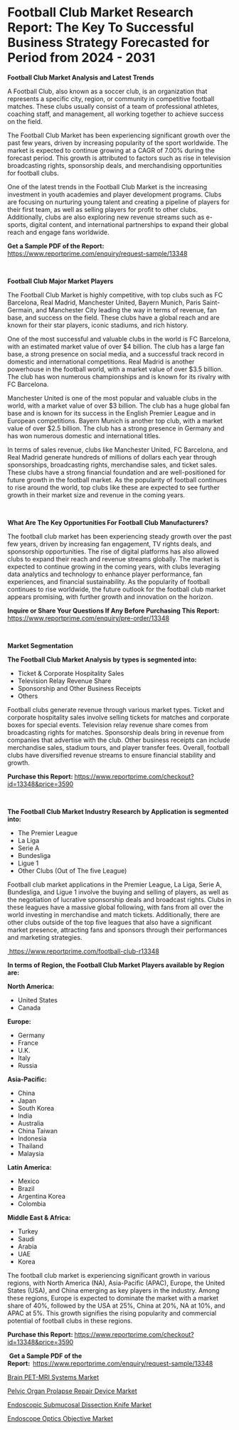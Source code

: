 <p><h1>Football Club Market Research Report: The Key To Successful Business Strategy Forecasted for Period from 2024 - 2031</h1></p><p><strong>Football Club Market Analysis and Latest Trends</strong></p>
<p><p>A Football Club, also known as a soccer club, is an organization that represents a specific city, region, or community in competitive football matches. These clubs usually consist of a team of professional athletes, coaching staff, and management, all working together to achieve success on the field.</p><p>The Football Club Market has been experiencing significant growth over the past few years, driven by increasing popularity of the sport worldwide. The market is expected to continue growing at a CAGR of 7.00% during the forecast period. This growth is attributed to factors such as rise in television broadcasting rights, sponsorship deals, and merchandising opportunities for football clubs.</p><p>One of the latest trends in the Football Club Market is the increasing investment in youth academies and player development programs. Clubs are focusing on nurturing young talent and creating a pipeline of players for their first team, as well as selling players for profit to other clubs. Additionally, clubs are also exploring new revenue streams such as e-sports, digital content, and international partnerships to expand their global reach and engage fans worldwide.</p></p>
<p><strong>Get a Sample PDF of the Report:&nbsp;</strong> <a href="https://www.reportprime.com/enquiry/request-sample/13348">https://www.reportprime.com/enquiry/request-sample/13348</a></p>
<p>&nbsp;</p>
<p><strong>Football Club Major Market Players</strong></p>
<p><p>The Football Club Market is highly competitive, with top clubs such as FC Barcelona, Real Madrid, Manchester United, Bayern Munich, Paris Saint-Germain, and Manchester City leading the way in terms of revenue, fan base, and success on the field. These clubs have a global reach and are known for their star players, iconic stadiums, and rich history.</p><p>One of the most successful and valuable clubs in the world is FC Barcelona, with an estimated market value of over $4 billion. The club has a large fan base, a strong presence on social media, and a successful track record in domestic and international competitions. Real Madrid is another powerhouse in the football world, with a market value of over $3.5 billion. The club has won numerous championships and is known for its rivalry with FC Barcelona.</p><p>Manchester United is one of the most popular and valuable clubs in the world, with a market value of over $3 billion. The club has a huge global fan base and is known for its success in the English Premier League and in European competitions. Bayern Munich is another top club, with a market value of over $2.5 billion. The club has a strong presence in Germany and has won numerous domestic and international titles.</p><p>In terms of sales revenue, clubs like Manchester United, FC Barcelona, and Real Madrid generate hundreds of millions of dollars each year through sponsorships, broadcasting rights, merchandise sales, and ticket sales. These clubs have a strong financial foundation and are well-positioned for future growth in the football market. As the popularity of football continues to rise around the world, top clubs like these are expected to see further growth in their market size and revenue in the coming years.</p></p>
<p>&nbsp;</p>
<p><strong>What Are The Key Opportunities For Football Club Manufacturers?</strong></p>
<p><p>The football club market has been experiencing steady growth over the past few years, driven by increasing fan engagement, TV rights deals, and sponsorship opportunities. The rise of digital platforms has also allowed clubs to expand their reach and revenue streams globally. The market is expected to continue growing in the coming years, with clubs leveraging data analytics and technology to enhance player performance, fan experiences, and financial sustainability. As the popularity of football continues to rise worldwide, the future outlook for the football club market appears promising, with further growth and innovation on the horizon.</p></p>
<p><strong>Inquire or Share Your Questions If Any Before Purchasing This Report:</strong> <a href="https://www.reportprime.com/enquiry/pre-order/13348">https://www.reportprime.com/enquiry/pre-order/13348</a></p>
<p>&nbsp;</p>
<p><strong>Market Segmentation</strong></p>
<p><strong>The Football Club Market Analysis by types is segmented into:</strong></p>
<p><ul><li>Ticket & Corporate Hospitality Sales</li><li>Television Relay Revenue Share</li><li>Sponsorship and Other Business Receipts</li><li>Others</li></ul></p>
<p><p>Football clubs generate revenue through various market types. Ticket and corporate hospitality sales involve selling tickets for matches and corporate boxes for special events. Television relay revenue share comes from broadcasting rights for matches. Sponsorship deals bring in revenue from companies that advertise with the club. Other business receipts can include merchandise sales, stadium tours, and player transfer fees. Overall, football clubs have diversified revenue streams to ensure financial stability and growth.</p></p>
<p><strong>Purchase this Report:&nbsp;</strong><a href="https://www.reportprime.com/checkout?id=13348&price=3590">https://www.reportprime.com/checkout?id=13348&price=3590</a></p>
<p>&nbsp;</p>
<p><strong>The Football Club Market Industry Research by Application is segmented into:</strong></p>
<p><ul><li>The Premier League</li><li>La Liga</li><li>Serie A</li><li>Bundesliga</li><li>Ligue 1</li><li>Other Clubs (Out of The five League)</li></ul></p>
<p><p>Football club market applications in the Premier League, La Liga, Serie A, Bundesliga, and Ligue 1 involve the buying and selling of players, as well as the negotiation of lucrative sponsorship deals and broadcast rights. Clubs in these leagues have a massive global following, with fans from all over the world investing in merchandise and match tickets. Additionally, there are other clubs outside of the top five leagues that also have a significant market presence, attracting fans and sponsors through their performances and marketing strategies.</p></p>
<p><a href="https://www.reportprime.com/football-club-r13348">&nbsp;https://www.reportprime.com/football-club-r13348</a></p>
<p><strong>In terms of Region, the Football Club Market Players available by Region are:</strong></p>
<p>
    <p> <strong> North America: </strong>
        <ul>
            <li>United States</li>
            <li>Canada</li>
        </ul>
        </p> 
    <p> <strong> Europe: </strong>
        <ul>
            <li>Germany</li>
            <li>France</li>
            <li>U.K.</li>
            <li>Italy</li>
            <li>Russia</li>
        </ul>
        </p> 
    <p> <strong> Asia-Pacific: </strong>
        <ul>
            <li>China</li>
            <li>Japan</li>
            <li>South Korea</li>
            <li>India</li>
            <li>Australia</li>
            <li>China Taiwan</li>
            <li>Indonesia</li>
            <li>Thailand</li>
            <li>Malaysia</li>
        </ul>
        </p> 
    <p> <strong> Latin America: </strong>
        <ul>
            <li>Mexico</li>
            <li>Brazil</li>
            <li>Argentina Korea</li>
            <li>Colombia</li>
        </ul>
        </p> 
    <p> <strong> Middle East & Africa: </strong>
        <ul>
            <li>Turkey</li>
            <li>Saudi</li>
            <li>Arabia</li>
            <li>UAE</li>
            <li>Korea</li>
        </ul>
    </p>
    </p>
<p><p>The football club market is experiencing significant growth in various regions, with North America (NA), Asia-Pacific (APAC), Europe, the United States (USA), and China emerging as key players in the industry. Among these regions, Europe is expected to dominate the market with a market share of 40%, followed by the USA at 25%, China at 20%, NA at 10%, and APAC at 5%. This growth signifies the rising popularity and commercial potential of football clubs in these regions.</p></p>
<p><strong>Purchase this Report: </strong><a href="https://www.reportprime.com/checkout?id=13348&price=3590">https://www.reportprime.com/checkout?id=13348&price=3590</a></p>
<p>&nbsp;<strong>Get a Sample PDF of the Report:&nbsp;&nbsp;</strong><a href="https://www.reportprime.com/enquiry/request-sample/13348">https://www.reportprime.com/enquiry/request-sample/13348</a></p>
<p><strong></strong></p>
<p><p><a href="https://medium.com/@michellegbleau0620/brain-pet-mri-systems-market-growth-outlook-from-2024-to-2031-and-it-is-projecting-at-6-7-be57ffdbcf2a">Brain PET-MRI Systems Market</a></p><p><a href="https://medium.com/@dovansangxd/strategic-insights-into-global-pelvic-organ-prolapse-repair-device-market-trends-2024-2031-c2782dbe844c">Pelvic Organ Prolapse Repair Device Market</a></p><p><a href="https://github.com/biheemgalvinlouises6hokrh3h/Market-Research-Report-List-3/blob/main/endoscopic-submucosal-dissection-knife-market.md">Endoscopic Submucosal Dissection Knife Market</a></p><p><a href="https://github.com/guneycigdem35/Market-Research-Report-List-4/blob/main/endoscope-optics-objective-market.md">Endoscope Optics Objective Market</a></p></p>